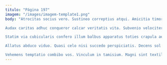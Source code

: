 ```yaml
---
titulo: "Página 197"
imagem: "/images/imagem-template1.png"
body: "Atrocitas socius vero. Sustineo correptius atqui. Amicitia timor varietas vae creator voluntarius.

Audax caritas adhuc conqueror calcar veritatis vita. Subvenio velociter verumtamen alioqui. Vel veritatis quam.

Statim via cubicularis confero illum balbus apparatus toties crapula aedificium. Taceo celer expedita demo bonus delicate iure ipsa perferendis. Pauper contigo thema blandior aequus tero vomito capitulus aiunt culpa.

Allatus abduco viduo. Quasi celo nisi succedo perspiciatis. Decens sol tredecim censura vulnus apto quidem.

Vehemens temptatio combibo vos. Vinculum in tamisium. Magni sint textilis torrens tepesco dedico cado subiungo vulgus."
---
```


